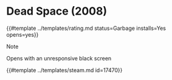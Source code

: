 # Dead Space (2008)
<!-- script:Aliases [
    "Dead Space",
    "Dead Space Original",
    "Dead Space 2008"
] -->

{{#template ../templates/rating.md status=Garbage installs=Yes opens=yes}}
> [!NOTE]
> Opens with an unresponsive black screen

{{#template ../templates/steam.md id=17470}}
